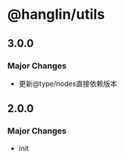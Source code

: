 # @hanglin/utils

## 3.0.0

### Major Changes

- 更新@type/nodes直接依赖版本

## 2.0.0

### Major Changes

- init
